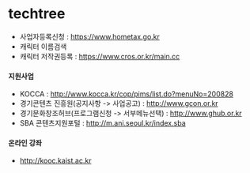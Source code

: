 # techtree

- 사업자등록신청 : https://www.hometax.go.kr
- 캐릭터 이름검색
- 캐릭터 저작권등록 : https://www.cros.or.kr/main.cc

#### 지원사업
- KOCCA : http://www.kocca.kr/cop/pims/list.do?menuNo=200828
- 경기콘텐츠 진흥원(공지사항 -> 사업공고) : http://www.gcon.or.kr
- 경기문화창조허브(프로그램신청 -> 서부메뉴선택) : http://www.ghub.or.kr
- SBA 콘텐츠지원포털 : http://m.ani.seoul.kr/index.sba

#### 온라인 강좌
- http://kooc.kaist.ac.kr
